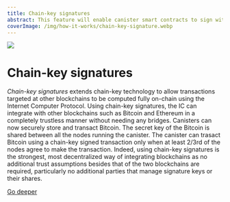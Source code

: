 ```yaml
---
title: Chain-key signatures
abstract: This feature will enable canister smart contracts to sign with regard to an ECDSA public key while their host subnet has a threshold shared secret key.
coverImage: /img/how-it-works/chain-key-signature.webp
---
```


![](/img/how-it-works/chain-key-signature.webp)

# Chain-key signatures

*Chain-key signatures* extends chain-key technology to allow transactions targeted at other blockchains to be computed fully on-chain using the Internet Computer Protocol.
Using chain-key signatures, the IC can integrate with other blockchains such as Bitcoin and Ethereum in a completely trustless manner without needing any bridges. Canisters can now securely store and transact Bitcoin. The secret key of the Bitcoin is shared between all the nodes running the canister. The canister can trasact Bitcoin using a chain-key signed transaction only when at least 2/3rd of the nodes agree to make the transaction. Indeed, using chain-key signatures is the strongest, most decentralized way of integrating blockchains as no additional trust assumptions besides that of the two blockchains are required, particularly no additional parties that manage signature keys or their shares. 

[Go deeper](/how-it-works/threshold-ecdsa-signing/)


